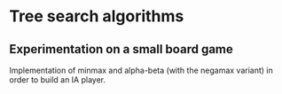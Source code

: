 # Tree search algorithms
## Experimentation on a small board game


Implementation of minmax and alpha-beta (with the negamax variant) in order to build an IA player.